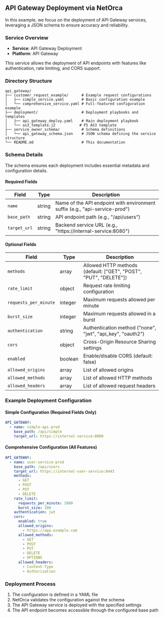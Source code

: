 ## API Gateway Deployment via NetOrca

In this example, we focus on the deployment of API Gateway services, leveraging a JSON schema to ensure accuracy and reliability.

### Service Overview
- **Service**: API Gateway Deployment
- **Platform**: API Gateway

This service allows the deployment of API endpoints with features like authentication, rate limiting, and CORS support.

### Directory Structure
```
api_gateway/
├── customer_request_example/      # Example request configurations
│   ├── simple_service.yaml        # Basic configuration example
│   └── comprehensive_service.yaml # Full-featured configuration example
├── deployment/                    # Deployment playbooks and templates
│   ├── api_gateway_deploy.yaml    # Main deployment playbook
│   └── as3_template.j2           # F5 AS3 template
├── service_owner_schema/          # Schema definitions
│   └── api_gateway_schema.json    # JSON schema defining the service structure
└── README.md                      # This documentation
```

### Schema Details
The schema ensures each deployment includes essential metadata and configuration details.

#### Required Fields
| Field | Type | Description |
|-------|------|-------------|
| `name` | string | Name of the API endpoint with environment suffix (e.g., "api-service-prod") |
| `base_path` | string | API endpoint path (e.g., "/api/users") |
| `target_url` | string | Backend service URL (e.g., "https://internal-service:8080") |

#### Optional Fields
| Field | Type | Description |
|-------|------|-------------|
| `methods` | array | Allowed HTTP methods (default: ["GET", "POST", "PUT", "DELETE"]) |
| `rate_limit` | object | Request rate limiting configuration |
| `requests_per_minute` | integer | Maximum requests allowed per minute |
| `burst_size` | integer | Maximum requests allowed in a burst |
| `authentication` | string | Authentication method ("none", "jwt", "api_key", "oauth2") |
| `cors` | object | Cross-Origin Resource Sharing settings |
| `enabled` | boolean | Enable/disable CORS (default: false) |
| `allowed_origins` | array | List of allowed origins |
| `allowed_methods` | array | List of allowed HTTP methods |
| `allowed_headers` | array | List of allowed request headers |

### Example Deployment Configuration

#### Simple Configuration (Required Fields Only)
```yaml
API_GATEWAY:
  - name: simple-api-prod
    base_path: /api/simple
    target_url: https://internal-service:8080
```

#### Comprehensive Configuration (All Features)
```yaml
API_GATEWAY:
  - name: user-service-prod
    base_path: /api/users
    target_url: https://internal-user-service:8443
    methods:
      - GET
      - POST
      - PUT
      - DELETE
    rate_limit:
      requests_per_minute: 1000
      burst_size: 100
    authentication: jwt
    cors:
      enabled: true
      allowed_origins:
        - https://app.example.com
      allowed_methods:
        - GET
        - POST
        - PUT
        - DELETE
        - OPTIONS
      allowed_headers:
        - Content-Type
        - Authorization
```

### Deployment Process
1. The configuration is defined in a YAML file
2. NetOrca validates the configuration against the schema
3. The API Gateway service is deployed with the specified settings
4. The API endpoint becomes accessible through the configured base path 